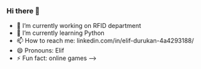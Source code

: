 ### Hi there 👋


- 🔭 I’m currently working on RFID department
- 🌱 I’m currently learning Python
- 📫 How to reach me: linkedin.com/in/elif-durukan-4a4293188/
- 😄 Pronouns: Elif
- ⚡ Fun fact: online games 
-->
